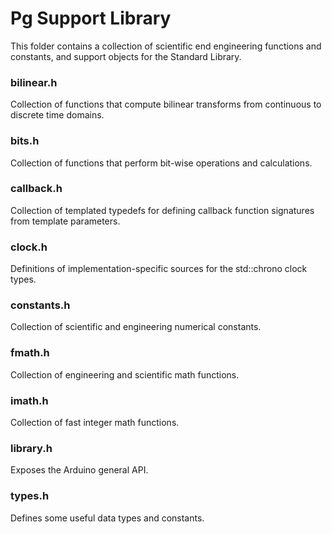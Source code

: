 # Pg Support Library

This folder contains a collection of scientific end engineering functions and constants, and support objects for the Standard Library.

### bilinear.h 
Collection of functions that compute bilinear transforms from continuous to discrete time domains.

### bits.h 
Collection of functions that perform bit-wise operations and calculations.

### callback.h 
Collection of templated typedefs for defining callback function signatures from template parameters.

### clock.h 
Definitions of implementation-specific sources for the std::chrono clock types.

### constants.h 
Collection of scientific and engineering numerical constants.

### fmath.h 
Collection of engineering and scientific math functions.

### imath.h 
Collection of fast integer math functions.

### library.h 
Exposes the Arduino general API.

### types.h 
Defines some useful data types and constants. 
